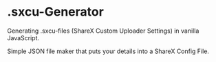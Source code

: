 # .sxcu-Generator
Generating .sxcu-files (ShareX Custom Uploader Settings) in vanilla JavaScript.

Simple JSON file maker that puts your details into a ShareX Config File.
